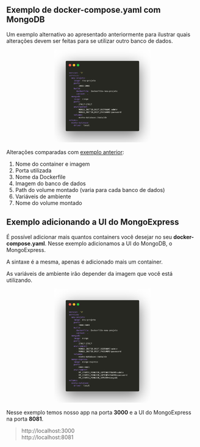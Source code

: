 ## Exemplo de docker-compose.yaml com MongoDB

Um exemplo alternativo ao apresentado anteriormente para ilustrar quais alterações devem ser feitas para se utilizar outro banco de dados.

<p align="center">
  <img src="../images/04-docker-compose.png" width=50% height=50%>
</p>

Alterações comparadas com [exemplo anterior](../README.md):

1) Nome do container e imagem
2) Porta utilizada
3) Nome da Dockerfile
4) Imagem do banco de dados
5) Path do volume montado (varia para cada banco de dados)
6) Variáveis de ambiente 
7) Nome do volume montado

## Exemplo adicionando a UI do MongoExpress

É possível adicionar mais quantos containers você desejar no seu **docker-compose.yaml**. Nesse exemplo adicionamos a UI do MongoDB, o MongoExpress.

A sintaxe é a mesma, apenas é adicionado mais um container. 

As variáveis de ambiente irão depender da imagem que você está utilizando.

<p align="center">
  <img src="../images/07-docker-compose.png" width=50% height=50%>
</p>

Nesse exemplo temos nosso app na porta **3000** e a UI do MongoExpress na porta **8081**.

> http://localhost:3000 </br>
> http://localhost:8081
